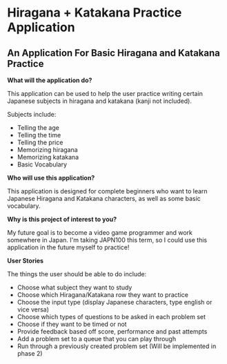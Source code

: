 # Hiragana + Katakana Practice Application

## An Application For Basic Hiragana and Katakana Practice

**What will the application do?**

This application can be used to help the user practice writing certain Japanese subjects
in hiragana and katakana (kanji not included). 

Subjects include:
- Telling the age
- Telling the time
- Telling the price 
- Memorizing hiragana 
- Memorizing katakana 
- Basic Vocabulary 

**Who will use this application?**

This application is designed for complete beginners who want to learn Japanese
Hiragana and Katakana characters, as well as some basic vocabulary. 

**Why is this project of interest to you?**

My future goal is to become a video game programmer and work somewhere in Japan.
I'm taking JAPN100 this term, so I could use this application 
in the future myself to practice!


**User Stories**

The things the user should be able to do include:

- Choose what subject they want to study 
- Choose which Hiragana/Katakana row they want to practice 
- Choose the input type (display Japanese characters, type english or vice versa)
- Choose which types of questions to be asked in each problem set
- Choose if they want to be timed or not 
- Provide feedback based off score, performance and past attempts
- Add a problem set to a queue that you can play through
- Run through a previously created problem set (Will be implemented in phase 2)
